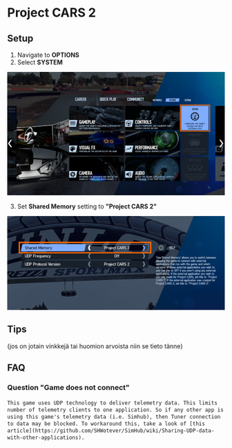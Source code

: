 # Project CARS 2

## Setup

1. Navigate to **OPTIONS**
2. Select **SYSTEM** 

![](assets/pc2_telemetry_1.png)

3. Set **Shared Memory** setting to **"Project CARS 2"**

![](assets/pc2_telemetry_2.png)

## Tips

(jos on jotain vinkkejä tai huomion arvoista niin se tieto tänne)

## FAQ

### Question "Game does not connect"
    This game uses UDP technology to deliver telemetry data. This limits number of telemetry clients to one application. So if any other app is using this game's telemetry data (i.e. Simhub), then Tuner connection to data may be blocked. To workaround this, take a look of [this article](https://github.com/SHWotever/SimHub/wiki/Sharing-UDP-data-with-other-applications).
